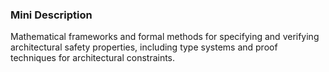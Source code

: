 ### Mini Description

Mathematical frameworks and formal methods for specifying and verifying architectural safety properties, including type systems and proof techniques for architectural constraints.
